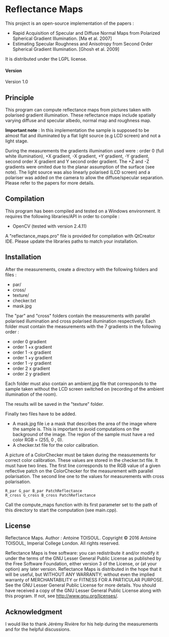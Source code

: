 # Reflectance Maps
This project is an open-source implementation of the papers : 

* Rapid Acquisition of Specular and Diffuse Normal Maps from Polarized Spherical Gradient Illumination. [Ma et al. 2007]
* Estimating Specular Roughness and Anisotropy from Second Order Spherical Gradient Illumination. [Ghosh et al. 2009]

It is distributed under the LGPL license.

#### Version

Version 1.0

## Principle

This program can compute reflectance maps from pictures taken with polarised gradient illumination. These reflectance maps include spatially varying diffuse and specular albedo, normal map and roughness map.

**Important note** : In this implementation the sample is supposed to be almost flat and illuminated by a flat light source (e.g LCD screen) and not a light stage.

During the measurements the gradients illumination used were : order 0 (full white illumination), +X gradient, -X gradient, +Y gradient, -Y gradient, second order X gradient and Y second order gradient. The +Z and -Z gradients were omited due to the planar assumption of the surface (see note). The light source was also linearly polarised (LCD screen) and a polariser was added on the camera to allow the diffuse/specular separation. Please refer to the papers for more details.

## Compilation
This program has been compiled and tested on a Windows environment.
It requires the following libraries/API in order to compile :

* OpenCV (tested with version 2.4.11)

A "reflectance_maps.pro" file is provided for compilation with QtCreator IDE. Please update the libraries paths to match your installation.

## Installation
After the measurements, create a directory with the following folders and files : 
* par/
* cross/
* texture/
* checker.txt
* mask.jpg

The "par" and "cross" folders contain the measurements with parallel polarised illumination and cross polarised illumination respectively. Each folder must contain the measurements with the 7 gradients in the following order : 

* order 0 gradient
* order 1 +x gradient
* order 1 -x gradient
* order 1 +y gradient
* order 1 -y gradient
* order 2 x gradient
* order 2 y gradient

Each folder must also contain an ambient.jpg file that corresponds to the sample taken without the LCD screen switched on (recording of the ambient illumination of the room).

The results will be saved in the "texture" folder. 

Finally two files have to be added. 

* A mask.jpg file i.e a mask that describes the area of the image where the sample is. This is important to avoid computations on the background of the image. The region of the sample must have a red color RGB = (255, 0 , 0).
* A checker.txt file for the color calibration. 

A picture of a ColorChecker must be taken during the measurements for correct color calibration. These values are stored in the checker.txt file. It must have two lines. The first line corresponds to the RGB value of a given reflective patch on the ColorChecker for the measurement with parallel polarisation. The second line one to the values for measurements with cross polarisation.

```
R_par G_par B_par PatchReflectance
R_cross G_cross B_cross PatchReflectance
```

Call the compute_maps function with its first parameter set to the path of this directory to start the computation (see main.cpp).

## License

Reflectance Maps. Author :  Antoine TOISOUL. Copyright © 2016 Antoine TOISOUL, Imperial College London. All rights reserved.

Reflectance Maps is free software: you can redistribute it and/or modify it under the terms of the GNU Lesser General Public License as published by the Free Software Foundation, either version 3 of the License, or (at your option) any later version. Reflectance Maps is distributed in the hope that it will be useful, but WITHOUT ANY WARRANTY; without even the implied warranty of MERCHANTABILITY or FITNESS FOR A PARTICULAR PURPOSE. See the GNU Lesser General Public License for more details. You should have received a copy of the GNU Lesser General Public License along with this program. If not, see <http://www.gnu.org/licenses/>.

## Acknowledgment 
 I would like to thank Jérémy Rivière for his help during the measurements and for the helpful discussions.
